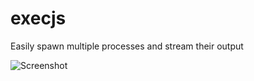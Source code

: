 # execjs

Easily spawn multiple processes and stream their output

![Screenshot](../../raw/master/screenshot.png?raw=true)

